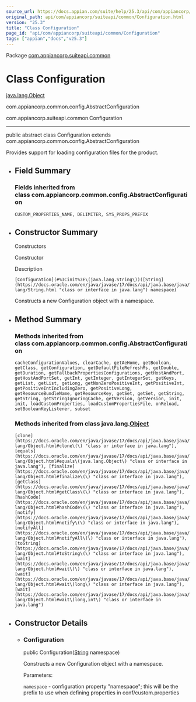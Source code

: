 ```yaml
---
source_url: https://docs.appian.com/suite/help/25.3/api/com/appiancorp/suiteapi/common/Configuration.html
original_path: api/com/appiancorp/suiteapi/common/Configuration.html
version: "25.3"
title: "Class Configuration"
page_id: "api/com/appiancorp/suiteapi/common/Configuration"
tags: ["appian","docs","v25.3"]
---
```



Package [com.appiancorp.suiteapi.common](package-summary.html)

# Class Configuration

[java.lang.Object](https://docs.oracle.com/en/java/javase/17/docs/api/java.base/java/lang/Object.html "class or interface in java.lang")

com.appiancorp.common.config.AbstractConfiguration

com.appiancorp.suiteapi.common.Configuration

* * *

public abstract class Configuration extends com.appiancorp.common.config.AbstractConfiguration

Provides support for loading configuration files for the product.

-   ## Field Summary

    ### Fields inherited from class com.appiancorp.common.config.AbstractConfiguration

    `CUSTOM_PROPERTIES_NAME, DELIMITER, SYS_PROPS_PREFIX`

-   ## Constructor Summary

    Constructors

    Constructor

    Description

    `[Configuration](#%3Cinit%3E\(java.lang.String\))([String](https://docs.oracle.com/en/java/javase/17/docs/api/java.base/java/lang/String.html "class or interface in java.lang") namespace)`

    Constructs a new Configuration object with a namespace.

-   ## Method Summary

    ### Methods inherited from class com.appiancorp.common.config.AbstractConfiguration

    `cacheConfigurationValues, clearCache, getAeHome, getBoolean, getClass, getConfiguration, getDefaultFileRefreshMs, getDouble, getDuration, getFallbackPropertiesConfigurations, getHostAndPort, getHostAndPortSet, getInt, getInteger, getIntegerSet, getKeys, getList, getList, getLong, getNonZeroPositiveInt, getPositiveInt, getPositiveIntIncludingZero, getPositiveLong, getResourceBundleName, getResourceKey, getSet, getSet, getString, getString, getStringIgnoringCache, getVersion, getVersion, init, init, loadCustomProperties, loadCustomPropertiesFile, onReload, setBooleanKeyListener, subset`

    ### Methods inherited from class java.lang.[Object](https://docs.oracle.com/en/java/javase/17/docs/api/java.base/java/lang/Object.html "class or interface in java.lang")

    `[clone](https://docs.oracle.com/en/java/javase/17/docs/api/java.base/java/lang/Object.html#clone\(\) "class or interface in java.lang"), [equals](https://docs.oracle.com/en/java/javase/17/docs/api/java.base/java/lang/Object.html#equals\(java.lang.Object\) "class or interface in java.lang"), [finalize](https://docs.oracle.com/en/java/javase/17/docs/api/java.base/java/lang/Object.html#finalize\(\) "class or interface in java.lang"), [getClass](https://docs.oracle.com/en/java/javase/17/docs/api/java.base/java/lang/Object.html#getClass\(\) "class or interface in java.lang"), [hashCode](https://docs.oracle.com/en/java/javase/17/docs/api/java.base/java/lang/Object.html#hashCode\(\) "class or interface in java.lang"), [notify](https://docs.oracle.com/en/java/javase/17/docs/api/java.base/java/lang/Object.html#notify\(\) "class or interface in java.lang"), [notifyAll](https://docs.oracle.com/en/java/javase/17/docs/api/java.base/java/lang/Object.html#notifyAll\(\) "class or interface in java.lang"), [toString](https://docs.oracle.com/en/java/javase/17/docs/api/java.base/java/lang/Object.html#toString\(\) "class or interface in java.lang"), [wait](https://docs.oracle.com/en/java/javase/17/docs/api/java.base/java/lang/Object.html#wait\(\) "class or interface in java.lang"), [wait](https://docs.oracle.com/en/java/javase/17/docs/api/java.base/java/lang/Object.html#wait\(long\) "class or interface in java.lang"), [wait](https://docs.oracle.com/en/java/javase/17/docs/api/java.base/java/lang/Object.html#wait\(long,int\) "class or interface in java.lang")`

-   ## Constructor Details

    -   ### Configuration

        public Configuration([String](https://docs.oracle.com/en/java/javase/17/docs/api/java.base/java/lang/String.html "class or interface in java.lang") namespace)

        Constructs a new Configuration object with a namespace.

        Parameters:

        `namespace` - configuration property "namespace"; this will be the prefix to use when defining properties in conf/custom.properties